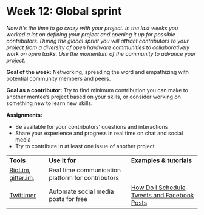 
# **Week 12: Global sprint**

_Now it's the time to go crazy with your project. In the last weeks you worked a lot on defining your project and opening it up for possible contributors. During the global sprint you will attract contributors to your project from a diversity of open hardware communities to collaboratively work on open tasks. Use the momentum of the community to advance your project._

**Goal of the week:** Networking, spreading the word and empathizing with potential community members and peers.

**Goal as a contributor:** Try to find minimum contribution you can make to another mentee’s project based on your skills, or consider working on something new to learn new skills.

**Assignments:**



*   Be available for your contributors’ questions and interactions
*   Share your experience and progress in real time on chat and social media
*   Try to contribute in at least one issue of another project

<table>
  <tr>
   <td>
<strong>Tools</strong>
   </td>
   <td><strong>Use it for</strong>
   </td>
   <td><strong>Examples & tutorials</strong>
   </td>
  </tr>
  <tr>
   <td><a href="https://about.riot.im/">Riot.im</a>, <a href="https://gitter.im/">gitter.im</a>,
   </td>
   <td>Real time communication platform for contributors
   </td>
   <td>
   </td>
  </tr>
  <tr>
   <td><a href="https://twittimer.com/">Twittimer</a>
   </td>
   <td>Automate social media posts for free
   </td>
   <td><a href="https://www.youtube.com/watch?v=z1D97ACgFsI">How Do I Schedule Tweets and Facebook Posts</a>
   </td>
  </tr>
</table>



